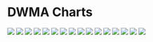 # DWMA Charts

![](img/DWMA10_Spike.svg) ![](img/DWMA10_Impulse.svg) ![](img/DWMA10_Triangle.svg) ![](img/DWMA10_Sawtooth.svg) ![](img/DWMA10_Sine.svg) ![](img/DWMA10_Chirp.svg) ![](img/DWMA10_White.svg) ![](img/DWMA10_Gauss.svg) ![](img/DWMA10_B.svg) ![](img/DWMA10_HF.svg) ![](img/DWMA10_ImpulseHF.svg) ![](img/DWMA10_SawtoothHF.svg) ![](img/DWMA10_SineG.svg) ![](img/DWMA10_ChirpG.svg) ![](img/DWMA10_Complex.svg) ![](img/DWMA10_Market.svg)
